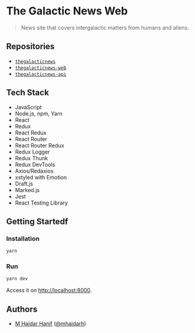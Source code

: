 # The Galactic News Web

> News site that covers intergalactic matters from humans and aliens.

## Repositories

- [`thegalacticnews`](https://github.com/azobu-projects/thegalacticnews)
- [`thegalacticnews-web`](https://github.com/azobu-projects/thegalacticnews-web)
- [`thegalacticnews-api`](https://github.com/azobu-projects/thegalacticnews-api)

## Tech Stack

- JavaScript
- Node.js, npm, Yarn
- React
- Redux
- React Redux
- React Router
- React Router Redux
- Redux Logger
- Redux Thunk
- Redux DevTools
- Axios/Redaxios
- xstyled with Emotion
- Draft.js
- Marked.js
- Jest
- React Testing Library

## Getting Startedf

### Installation

```sh
yarn
```

### Run

```sh
yarn dev
```

Access it on <http://localhost:8000>.

## Authors

- [M Haidar Hanif](https://mhaidarhanif.com) ([@mhaidarh](https:/github.com/mhaidarh))
